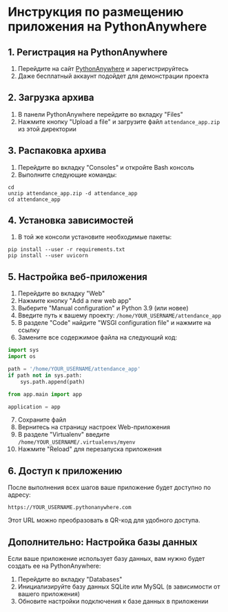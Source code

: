 # Инструкция по размещению приложения на PythonAnywhere

## 1. Регистрация на PythonAnywhere

1. Перейдите на сайт [PythonAnywhere](https://www.pythonanywhere.com/) и зарегистрируйтесь
2. Даже бесплатный аккаунт подойдет для демонстрации проекта

## 2. Загрузка архива

1. В панели PythonAnywhere перейдите во вкладку "Files"
2. Нажмите кнопку "Upload a file" и загрузите файл `attendance_app.zip` из этой директории

## 3. Распаковка архива

1. Перейдите во вкладку "Consoles" и откройте Bash консоль
2. Выполните следующие команды:
```
cd
unzip attendance_app.zip -d attendance_app
cd attendance_app
```

## 4. Установка зависимостей

1. В той же консоли установите необходимые пакеты:
```
pip install --user -r requirements.txt
pip install --user uvicorn
```

## 5. Настройка веб-приложения

1. Перейдите во вкладку "Web"
2. Нажмите кнопку "Add a new web app"
3. Выберите "Manual configuration" и Python 3.9 (или новее)
4. Введите путь к вашему проекту: `/home/YOUR_USERNAME/attendance_app`
5. В разделе "Code" найдите "WSGI configuration file" и нажмите на ссылку
6. Замените все содержимое файла на следующий код:

```python
import sys
import os

path = '/home/YOUR_USERNAME/attendance_app'
if path not in sys.path:
    sys.path.append(path)

from app.main import app

application = app
```

7. Сохраните файл
8. Вернитесь на страницу настроек Web-приложения
9. В разделе "Virtualenv" введите `/home/YOUR_USERNAME/.virtualenvs/myenv`
10. Нажмите "Reload" для перезапуска приложения

## 6. Доступ к приложению

После выполнения всех шагов ваше приложение будет доступно по адресу:
```
https://YOUR_USERNAME.pythonanywhere.com
```

Этот URL можно преобразовать в QR-код для удобного доступа.

## Дополнительно: Настройка базы данных

Если ваше приложение использует базу данных, вам нужно будет создать ее на PythonAnywhere:

1. Перейдите во вкладку "Databases"
2. Инициализируйте базу данных SQLite или MySQL (в зависимости от вашего приложения)
3. Обновите настройки подключения к базе данных в приложении
